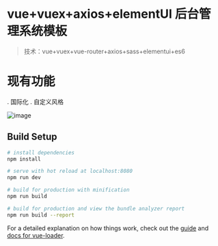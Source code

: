 # vue+vuex+axios+elementUI 后台管理系统模板

> 技术：vue+vuex+vue-router+axios+sass+elementui+es6

# 现有功能
 . 国际化
 . 自定义风格

 ![image](https://github.com/guozhikun/vue-admin/vue-admin/raw/master/01.png)

## Build Setup

``` bash
# install dependencies
npm install

# serve with hot reload at localhost:8080
npm run dev

# build for production with minification
npm run build

# build for production and view the bundle analyzer report
npm run build --report
```

For a detailed explanation on how things work, check out the [guide](http://vuejs-templates.github.io/webpack/) and [docs for vue-loader](http://vuejs.github.io/vue-loader).
